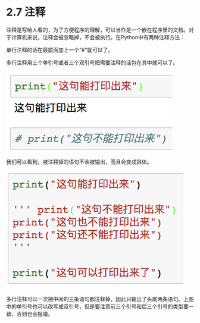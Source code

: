 # 2.7 注释

注释是写给人看的，为了方便程序的理解，可以当作是一个嵌在程序里的文档。对于计算机来说，注释会被忽略掉，不会被执行。在Python中有两种注释方法：

单行注释的话在最前面加上一个“\#”就可以了。

多行注释用三个单引号或者三个双引号把需要注释的话包在其中就可以了。

![&#x56FE;2-19](../../.gitbook/assets/image%20%2849%29.png)

我们可以看到，被注释掉的语句不会被输出，而且会变成斜体。

![&#x56FE;2-20](../../.gitbook/assets/image%20%28121%29.png)

多行注释可以一次把中间的三条语句都注释掉，因此只输出了头尾两条语句。上图中的单引号也可以改写成双引号，但是要注意前三个引号和后三个引号的类型要一致，否则也会报错。


